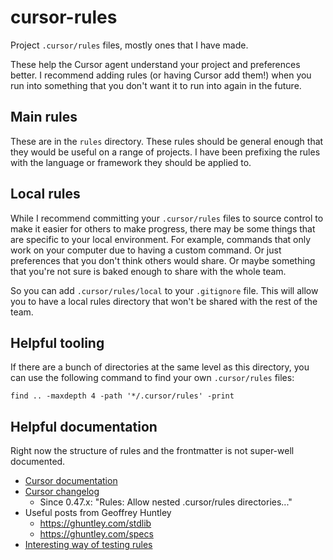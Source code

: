 # cursor-rules

Project `.cursor/rules` files, mostly ones that I have made.

These help the Cursor agent understand your project and preferences better. I recommend adding rules (or having Cursor add them!) when you run into something that you don't want it to run into again in the future.

## Main rules

These are in the `rules` directory. These rules should be general enough that they would be useful on a range of projects. I have been prefixing the rules with the language or framework they should be applied to.

## Local rules

While I recommend committing your `.cursor/rules` files to source control to make it easier for others to make progress, there may be some things that are specific to your local environment. For example, commands that only work on your computer due to having a custom command. Or just preferences that you don't think others would share. Or maybe something that you're not sure is baked enough to share with the whole team.

So you can add `.cursor/rules/local` to your `.gitignore` file. This will allow you to have a local rules directory that won't be shared with the rest of the team.

## Helpful tooling

If there are a bunch of directories at the same level as this directory, you
can use the following command to find your own `.cursor/rules` files:

```
find .. -maxdepth 4 -path '*/.cursor/rules' -print
```

## Helpful documentation

Right now the structure of rules and the frontmatter is not super-well documented.

 - [Cursor documentation](https://docs.cursor.com/context/rules-for-ai)
 - [Cursor changelog](https://www.cursor.com/changelog)
   - Since 0.47.x: "Rules: Allow nested .cursor/rules directories..."
 - Useful posts from Geoffrey Huntley
   - https://ghuntley.com/stdlib
   - https://ghuntley.com/specs
 - [Interesting way of testing rules](https://github.com/codekiln/cursor-project-rule-test)
